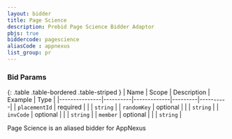 ```yaml
---
layout: bidder
title: Page Science
description: Prebid Page Science Bidder Adaptor
pbjs: true
biddercode: pagescience
aliasCode : appnexus
list_group: pr
---
```


### Bid Params

{: .table .table-bordered .table-striped }
| Name          | Scope    | Description | Example | Type     |
|---------------|----------|-------------|---------|----------|
| `placementId` | required |             |         | `string` |
| `randomKey`   | optional |             |         | `string` |
| `invCode`     | optional |             |         | `string` |
| `member`      | optional |             |         | `string` |

Page Science is an aliased bidder for AppNexus

